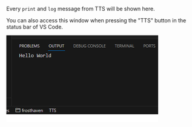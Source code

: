 Every `print` and `log` message from TTS will be shown here.

You can also access this window when pressing the "TTS" button in the status bar of VS Code.

![Output window](./image/output.png)
